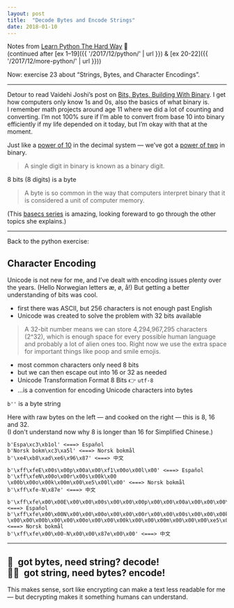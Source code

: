 ```yaml
---
layout: post
title:  "Decode Bytes and Encode Strings"
date: 2018-01-10
---
```


Notes from [Learn Python The Hard Way](https://learncodethehardway.org/python/) 🐍 <br>
(continued after [ex 1–19]({{ '/2017/12/python/' | url }}) &
[ex 20-22]({{ '/2017/12/more-python/' | url }}))

Now: exercise 23 about “Strings, Bytes, and Character Encodings”.

---

Detour to read Vaidehi Joshi’s post on [Bits, Bytes, Building With Binary](https://medium.com/basecs/bits-bytes-building-with-binary-13cb4289aafa). I get how computers only know 1s and 0s, also the basics of what binary is. I&nbsp;remember math projects around age 11 where we did a lot of counting and converting. I’m not 100% sure if I’m able to convert from base 10 into binary efficiently if my life depended on it today, but I’m okay with that at the moment.

Just like a [power of 10](https://en.wikipedia.org/wiki/Power_of_10) in the decimal system — we’ve got a [power of two](https://en.wikipedia.org/wiki/Power_of_two) in binary.

> A single digit in binary is known as a binary digit.

8 bits (8 digits) is a byte

> A byte is so common in the way that computers interpret binary that it is considered a unit of computer memory.

(This [basecs series](https://github.com/vaidehijoshi/basecs-series) is amazing, looking foreward to go through the other topics she explains.)

---

Back to the python exercise:

## Character Encoding

Unicode is not new for me, and I’ve dealt with encoding issues plenty over the years. (Hello Norwegian letters æ, ø, å!) But getting a better understanding of bits was cool.

* first there was ASCII, but 256 characters is not enough past English
* Unicode was created to solve the problem with 32 bits available

> A 32-bit number means we can store 4,294,967,295 characters (2^32), which is enough space for every possible human language and probably a lot of alien ones too. Right now we use the extra space for important things like poop and smile emojis.


* most common characters only need 8 bits
* but we can then escape out into 16 or 32 as needed
* Unicode Transformation Format 8 Bits 👉 `utf-8`
* …is a convention for encoding Unicode characters into bytes


`b''` is a byte string

Here with raw bytes on the left — and cooked on the right — this is 8, 16 and 32.<br>
(I don't understand now why 8 is longer than 16 for Simplified Chinese.)

```
b'Espa\xc3\xb1ol' <===> Español
b'Norsk bokm\xc3\xa5l' <===> Norsk bokmål
b'\xe4\xb8\xad\xe6\x96\x87' <===> 中文
```

```
b'\xff\xfeE\x00s\x00p\x00a\x00\xf1\x00o\x00l\x00' <===> Español
b'\xff\xfeN\x00o\x00r\x00s\x00k\x00 \x00b\x00o\x00k\x00m\x00\xe5\x00l\x00' <===> Norsk bokmål
b'\xff\xfe-N\x87e' <===> 中文
```

```
b'\xff\xfe\x00\x00E\x00\x00\x00s\x00\x00\x00p\x00\x00\x00a\x00\x00\x00\xf1\x00\x00\x00o\x00\x00\x00l\x00\x00\x00' <===> Español
b'\xff\xfe\x00\x00N\x00\x00\x00o\x00\x00\x00r\x00\x00\x00s\x00\x00\x00k\x00\x00\x00 \x00\x00\x00b\x00\x00\x00o\x00\x00\x00k\x00\x00\x00m\x00\x00\x00\xe5\x00\x00\x00l\x00\x00\x00' <===> Norsk bokmål
b'\xff\xfe\x00\x00-N\x00\x00\x87e\x00\x00' <===> 中文
```

---

## 🤖&ensp;got bytes, need string? decode!<br>💁‍♀️&ensp;got string, need bytes? encode!

This makes sense, sort like encrypting can make a text less readable for me — but decrypting makes it something humans can understand.
